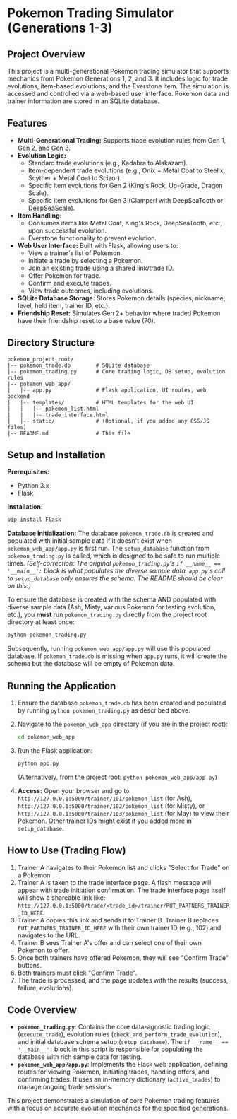# Pokemon Trading Simulator (Generations 1-3)

## Project Overview
This project is a multi-generational Pokemon trading simulator that supports mechanics from Pokemon Generations 1, 2, and 3. It includes logic for trade evolutions, item-based evolutions, and the Everstone item. The simulation is accessed and controlled via a web-based user interface. Pokemon data and trainer information are stored in an SQLite database.

## Features
-   **Multi-Generational Trading:** Supports trade evolution rules from Gen 1, Gen 2, and Gen 3.
-   **Evolution Logic:**
    -   Standard trade evolutions (e.g., Kadabra to Alakazam).
    -   Item-dependent trade evolutions (e.g., Onix + Metal Coat to Steelix, Scyther + Metal Coat to Scizor).
    -   Specific item evolutions for Gen 2 (King's Rock, Up-Grade, Dragon Scale).
    -   Specific item evolutions for Gen 3 (Clamperl with DeepSeaTooth or DeepSeaScale).
-   **Item Handling:**
    -   Consumes items like Metal Coat, King's Rock, DeepSeaTooth, etc., upon successful evolution.
    -   Everstone functionality to prevent evolution.
-   **Web User Interface:** Built with Flask, allowing users to:
    -   View a trainer's list of Pokemon.
    -   Initiate a trade by selecting a Pokemon.
    -   Join an existing trade using a shared link/trade ID.
    -   Offer Pokemon for trade.
    -   Confirm and execute trades.
    -   View trade outcomes, including evolutions.
-   **SQLite Database Storage:** Stores Pokemon details (species, nickname, level, held item, trainer ID, etc.).
-   **Friendship Reset:** Simulates Gen 2+ behavior where traded Pokemon have their friendship reset to a base value (70).

## Directory Structure
```
pokemon_project_root/
|-- pokemon_trade.db        # SQLite database
|-- pokemon_trading.py      # Core trading logic, DB setup, evolution rules
|-- pokemon_web_app/
|   |-- app.py              # Flask application, UI routes, web backend
|   |-- templates/          # HTML templates for the web UI
|   |   |-- pokemon_list.html
|   |   |-- trade_interface.html
|   |-- static/             # (Optional, if you added any CSS/JS files)
|-- README.md               # This file
```

## Setup and Installation

**Prerequisites:**
-   Python 3.x
-   Flask

**Installation:**
```bash
pip install Flask
```

**Database Initialization:**
The database `pokemon_trade.db` is created and populated with initial sample data if it doesn't exist when `pokemon_web_app/app.py` is first run. The `setup_database` function from `pokemon_trading.py` is called, which is designed to be safe to run multiple times.
*(Self-correction: The original `pokemon_trading.py`'s `if __name__ == '__main__':` block is what populates the diverse sample data. `app.py`'s call to `setup_database` only ensures the schema. The README should be clear on this.)*

To ensure the database is created with the schema AND populated with diverse sample data (Ash, Misty, various Pokemon for testing evolution, etc.), you **must** run `pokemon_trading.py` directly from the project root directory at least once:
```bash
python pokemon_trading.py
```
Subsequently, running `pokemon_web_app/app.py` will use this populated database. If `pokemon_trade.db` is missing when `app.py` runs, it will create the schema but the database will be empty of Pokemon data.

## Running the Application
1.  Ensure the database `pokemon_trade.db` has been created and populated by running `python pokemon_trading.py` as described above.
2.  Navigate to the `pokemon_web_app` directory (if you are in the project root):
    ```bash
    cd pokemon_web_app
    ```
3.  Run the Flask application:
    ```bash
    python app.py
    ```
    (Alternatively, from the project root: `python pokemon_web_app/app.py`)

4.  **Access:** Open your browser and go to `http://127.0.0.1:5000/trainer/101/pokemon_list` (for Ash), `http://127.0.0.1:5000/trainer/102/pokemon_list` (for Misty), or `http://127.0.0.1:5000/trainer/103/pokemon_list` (for May) to view their Pokemon. Other trainer IDs might exist if you added more in `setup_database`.

## How to Use (Trading Flow)
1.  Trainer A navigates to their Pokemon list and clicks "Select for Trade" on a Pokemon.
2.  Trainer A is taken to the trade interface page. A flash message will appear with trade initiation confirmation. The trade interface page itself will show a shareable link like: `http://127.0.0.1:5000/trade/<trade_id>/trainer/PUT_PARTNERS_TRAINER_ID_HERE`.
3.  Trainer A copies this link and sends it to Trainer B. Trainer B replaces `PUT_PARTNERS_TRAINER_ID_HERE` with their own trainer ID (e.g., 102) and navigates to the URL.
4.  Trainer B sees Trainer A's offer and can select one of their own Pokemon to offer.
5.  Once both trainers have offered Pokemon, they will see "Confirm Trade" buttons.
6.  Both trainers must click "Confirm Trade".
7.  The trade is processed, and the page updates with the results (success, failure, evolutions).

## Code Overview
-   **`pokemon_trading.py`**: Contains the core data-agnostic trading logic (`execute_trade`), evolution rules (`check_and_perform_trade_evolution`), and initial database schema setup (`setup_database`). The `if __name__ == '__main__':` block in this script is responsible for populating the database with rich sample data for testing.
-   **`pokemon_web_app/app.py`**: Implements the Flask web application, defining routes for viewing Pokemon, initiating trades, handling offers, and confirming trades. It uses an in-memory dictionary (`active_trades`) to manage ongoing trade sessions.

This project demonstrates a simulation of core Pokemon trading features with a focus on accurate evolution mechanics for the specified generations.

